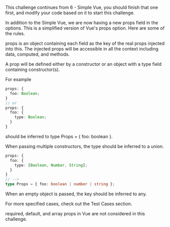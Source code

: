 This challenge continues from 6 - Simple Vue, you should finish that one first, and modify your code based on it to start this challenge.

In addition to the Simple Vue, we are now having a new props field in the options. This is a simplified version of Vue's props option. Here are some of the rules.

props is an object containing each field as the key of the real props injected into this. The injected props will be accessible in all the context including data, computed, and methods.

A prop will be defined either by a constructor or an object with a type field containing constructor(s).

For example

```ts
props: {
  foo: Boolean;
}
// or
props: {
  foo: {
    type: Boolean;
  }
}
```

should be inferred to type Props = { foo: boolean }.

When passing multiple constructors, the type should be inferred to a union.

```ts
props: {
  foo: {
    type: [Boolean, Number, String];
  }
}
// -->
type Props = { foo: boolean | number | string };
```

When an empty object is passed, the key should be inferred to any.

For more specified cases, check out the Test Cases section.

required, default, and array props in Vue are not considered in this challenge.

